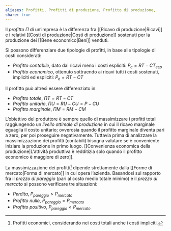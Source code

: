 ```yaml
---
aliases: Profitti, Profitti di produzione, Profitto di produzione,
share: true
---
```

Il *profitto* $\Pi$ di un’impresa è la differenza fra [[Ricavo di produzione|Ricavi]] e i relativi [[Costi di produzione|Costi di produzione]] sostenuti per la produzione dei [[Bene economico|Beni]] venduti.

Si possono differenziare due tipologie di profitti, in base alle tipologie di costi considerati:
- *Profitto contabile*, dato dai ricavi meno i costi espliciti: $P_c = RT - CT_{esp}$
- *Profitto economico*, ottenuto sottraendo ai ricavi tutti i costi sostenuti, impliciti ed espliciti: $P_e = RT - CT$

Il profitto può altresì essere differenziato in:
- *Profitto totale*, $\Pi T = RT-CT$
- *Profitto unitario*, $\Pi U = RU-CU = P-CU$
- *Profitto marginale*, $\Pi M = RM - CM$

L’obiettivo del produttore è sempre quello di massimizzare i profitti totali raggiungendo un *livello ottimale di produzione* in cui il ricavo marginale eguaglia il costo unitario; ovverosia quando il profitto marginale diventa pari a zero, per poi proseguire negativamente.
Tuttavia prima di analizzare la massimizzazione dei profitti (contabili) bisogna valutare se è conveniente iniziare la produzione in primo luogo. [[Convenienza economica della produzione|L’attività produttiva è redditizia solo quando il profitto economico è maggiore di zero]].

La massimizzazione dei profitti[^1] dipende strettamente dalla [[Forme di mercato|Forma di mercato]] in cui opera l’azienda.
Basandosi sul rapporto fra il *prezzo di pareggio* (pari al costo medio totale minimo) e il *prezzo di mercato* si possono verificare tre situazioni:
- *Perdita*, $P_{pareggio} > P_{mercato}$
- *Profitto nullo*, $P_{pareggio} = P_{mercato}$
- *Profitto positivo*, $P_{pareggio} < P_{mercato}$

[^1]: Profitti economici, considerando nei costi totali anche i costi impliciti.